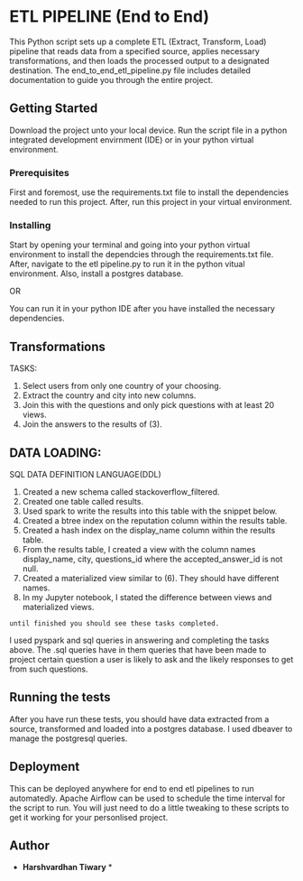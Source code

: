 # ETL PIPELINE (End to End)

This Python script sets up a complete ETL (Extract, Transform, Load) pipeline that reads data from a specified source, applies necessary transformations, and then loads the processed output to a designated destination. The end_to_end_etl_pipeline.py file includes detailed documentation to guide you through the entire project.

## Getting Started

Download the project unto your local device. Run the script file in a python integrated development envirnment (IDE) or in your python virtual environment.

### Prerequisites

First and foremost, use the requirements.txt file to install the dependencies needed to run this project. After, run this project in your virtual environment. 


### Installing
Start by opening your terminal and going into your python virtual environment to install the dependcies through the requirements.txt file. After, navigate to the etl pipeline.py to run it in the python vitual environment. Also, install a postgres database.

OR

You can run it in your python IDE after you have installed the necessary dependencies.

## Transformations 
TASKS:
1. Select users from only one country of your choosing.
2. Extract the country and city into new columns.
3. Join this with the questions and only pick questions with at least 20 views.
4. Join the answers to the results of (3).

## DATA LOADING:
SQL DATA DEFINITION LANGUAGE(DDL)
1. Created a new schema called  stackoverflow_filtered.
2. Created one table called results.
3. Used spark to write the results into this table with the snippet below.
4. Created a btree  index on the reputation column within the results table.
5. Created a hash index on the display_name column within the results table.
6. From the results table, I created a view with the column names display_name, city,
questions_id  where the  accepted_answer_id is not null.  
7. Created a materialized view similar to (6). They should have different names.
8. In my Jupyter notebook, I stated the difference between views and materialized views.
```
until finished you should see these tasks completed.
```
I used pyspark and sql queries in answering and completing the tasks above. The .sql queries have in them queries that have been made to project certain question a user is likely to ask and the likely responses to get from such questions.


## Running the tests

After you have run these tests, you should have data extracted from a source, transformed and loaded into a postgres database. I used dbeaver to manage the postgresql queries. 

## Deployment
This can be deployed anywhere for end to end etl pipelines to run automatedly. Apache Airflow can be used to schedule the time interval for the script to run. You will just need to do a little tweaking to these scripts to get it working for your personlised project. 

## Author

* **Harshvardhan Tiwary** *
